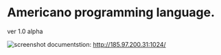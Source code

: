 # Americano programming language.
ver 1.0 alpha

![screenshot](pics/black_cat.png)
documentstion: http://185.97.200.31:1024/

